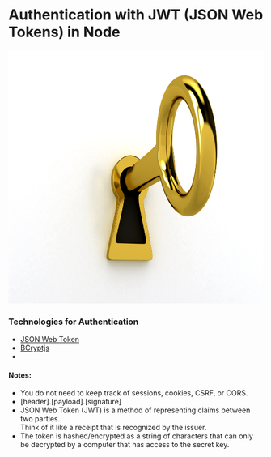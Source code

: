 # Authentication with JWT (JSON Web Tokens) in Node

<img src="https://github.com/jayceazua/authJWT/blob/master/jwt-auth.jpg" width="700" height="500"/>

### Technologies for Authentication
- [JSON Web Token](https://github.com/auth0/node-jsonwebtoken)
- [BCryptjs](https://www.npmjs.com/package/bcryptjs)
-

#### Notes:
- You do not need to keep track of sessions, cookies, CSRF, or CORS.
- [header].[payload].[signature]
- JSON Web Token (JWT) is a method of representing claims between two parties. <br>
    Think of it like a receipt that is recognized by the issuer.
- The token is hashed/encrypted as a string of characters that can only be decrypted by a computer that has access to the secret key.
